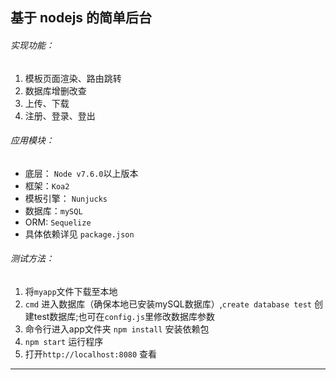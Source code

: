 基于 nodejs 的简单后台
-----
###### 实现功能：
1. 模板页面渲染、路由跳转
2. 数据库增删改查
3. 上传、下载
4. 注册、登录、登出

###### 应用模块：
- 底层： `Node v7.6.0`以上版本
- 框架：`Koa2`
- 模板引擎： `Nunjucks`
- 数据库：`mySQL`
- ORM: `Sequelize`
- 具体依赖详见 `package.json`

###### 测试方法：
1. 将`myapp`文件下载至本地
2. `cmd` 进入数据库（确保本地已安装mySQL数据库）,`create database test` 创建test数据库;也可在`config.js`里修改数据库参数
3. 命令行进入app文件夹 `npm install` 安装依赖包
4. `npm start` 运行程序
5. 打开`http://localhost:8080` 查看

------------------
